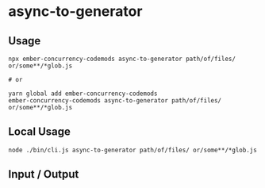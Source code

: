 # async-to-generator


## Usage

```
npx ember-concurrency-codemods async-to-generator path/of/files/ or/some**/*glob.js

# or

yarn global add ember-concurrency-codemods
ember-concurrency-codemods async-to-generator path/of/files/ or/some**/*glob.js
```

## Local Usage
```
node ./bin/cli.js async-to-generator path/of/files/ or/some**/*glob.js
```

## Input / Output

<!--FIXTURES_TOC_START-->
<!--FIXTURES_TOC_END-->

<!--FIXTURES_CONTENT_START-->
<!--FIXTURES_CONTENT_END-->